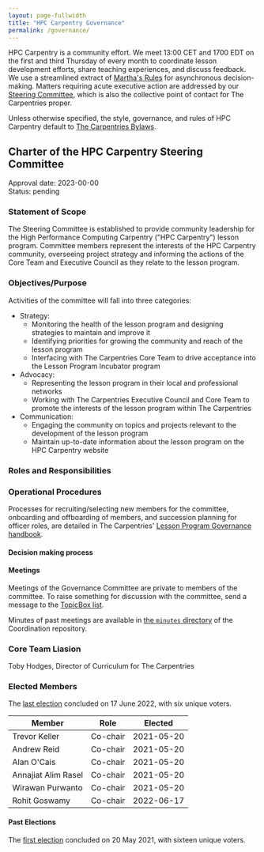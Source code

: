 ```yaml
---
layout: page-fullwidth
title: "HPC Carpentry Governance"
permalink: /governance/
---
```


HPC Carpentry is a community effort. We meet 13:00 CET and 1700 EDT on the first
and third Thursday of every month to coordinate lesson development efforts,
share teaching experiences, and discuss feedback. We use a streamlined extract
of [Martha's Rules](https://github.com/hpc-carpentry/coordination/issues/28)
for asynchronous decision-making. Matters requiring acute executive action are
addressed by our [Steering Committee](
https://github.com/hpc-carpentry/coordination/issues/36), which is also the
collective point of contact for The Carpentries proper.

Unless otherwise specified, the style, governance, and rules of HPC Carpentry
default to [The Carpentries Bylaws](
https://docs.carpentries.org/topic_folders/governance/bylaws.html).

## Charter of the HPC Carpentry Steering Committee

<!-- adapted from https://github.com/swcarpentry/governance -->

Approval date: 2023-00-00  
Status: pending  

### Statement of Scope

The Steering Committee is established to provide community leadership for the
High Performance Computing Carpentry ("HPC Carpentry") lesson program.
Committee members represent the interests of the HPC Carpentry community,
overseeing project strategy and informing the actions of the Core Team and
Executive Council as they relate to the lesson program.

### Objectives/Purpose

Activities of the committee will fall into three categories:

* Strategy:
  * Monitoring the health of the lesson program and designing strategies to
    maintain and improve it
  * Identifying priorities for growing the community and reach of the lesson
    program
  * Interfacing with The Carpentries Core Team to drive acceptance
    into the Lesson Program Incubator program
* Advocacy:
  * Representing the lesson program in their local and professional networks
  * Working with The Carpentries Executive Council and Core Team to
    promote the interests of the lesson program within The
    Carpentries
* Communication:
  * Engaging the community on topics and projects relevant to the development
    of the lesson program
  * Maintain up-to-date information about the lesson program on the
    HPC Carpentry website

### Roles and Responsibilities



### Operational Procedures

Processes for recruiting/selecting new members for the committee, onboarding
and offboarding of members, and succession planning for officer roles, are
detailed in The Carpentries' [Lesson Program Governance handbook][lpgc-handbook].

#### Decision making process



#### Meetings

Meetings of the Governance Committee are private to members of the committee.
To raise something for discussion with the committee, send a message to the
[TopicBox list][topicbox].

Minutes of past meetings are available in [the `minutes` directory][minutes] of
the Coordination repository.

### Core Team Liasion

Toby Hodges, Director of Curriculum for The Carpentries

### Elected Members

The [last election](https://github.com/hpc-carpentry/coordination/issues/114)
concluded on 17 June 2022, with six unique voters.

| Member              | Role     | Elected    |
| ---                 | ---      | ---        |
| Trevor Keller       | Co-chair | 2021-05-20 |
| Andrew Reid         | Co-chair | 2021-05-20 |
| Alan O'Cais         | Co-chair | 2021-05-20 |
| Annajiat Alim Rasel | Co-chair | 2021-05-20 |
| Wirawan Purwanto    | Co-chair | 2021-05-20 |
| Rohit Goswamy       | Co-chair | 2022-06-17 |

#### Past Elections

The [first election](https://github.com/hpc-carpentry/coordination/issues/44)
concluded on 20 May 2021, with sixteen unique voters.

[lpgc-handbook]: https://docs.carpentries.org/topic_folders/governance/lesson-program-policy.html
[minutes]: https://github.com/hpc-carpentry/coordination/minutes
[topicbox]: https://carpentries.topicbox.com/groups/maintainers-hpc

